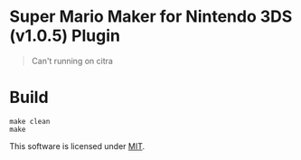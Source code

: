 # Super Mario Maker for Nintendo 3DS (v1.0.5) Plugin


> Can't running on citra

# Build
```
make clean
make
```

This software is licensed under [MIT](LICENSE).